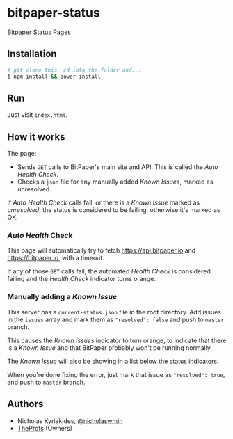 # bitpaper-status
Bitpaper Status Pages

## Installation

```bash
# git clone this, cd into the folder and...
$ npm install && bower install
```

## Run

Just visit `index.html`.

## How it works

The page:

- Sends `GET` calls to BitPaper's main site and API. This is called the
  *Auto Health Check*.
- Checks a `json` file for any manually added *Known Issues*,
  marked as unresolved.

If *Auto Health Check* calls fail, or there is a *Known Issue* marked
as *unresolved*, the status is considered to be failing, otherwise it's marked
as OK.

### *Auto Health* Check

This page will automatically try to fetch https://api.bitpaper.io and
https://bitpaper.io, with a timeout.

If any of those `GET` calls fail, the automated *Health Check* is considered
failing and the *Health Check* indicator turns orange.

### Manually adding a *Known Issue*

This server has a `current-status.json` file in the root directory. Add
issues in the `issues` array and mark them as `"resolved": false` and push
to `master` branch.

This causes the *Known Issues* indicator to turn orange, to indicate that
there is a *Known Issue* and that BitPaper probably won't be running normally.

The *Known Issue* will also be showing in a list below the status indicators.

When you're done fixing the error, just mark that issue as `"resolved": true`,
and push to `master` branch.


## Authors

- Nicholas Kyriakides, [@nicholaswmin][nicholaswmin]
- [TheProfs][the-profs] (Owners)


[nicholaswmin]: https://github.com/nicholaswmin
[the-profs]: https://github.com/TheProfs
